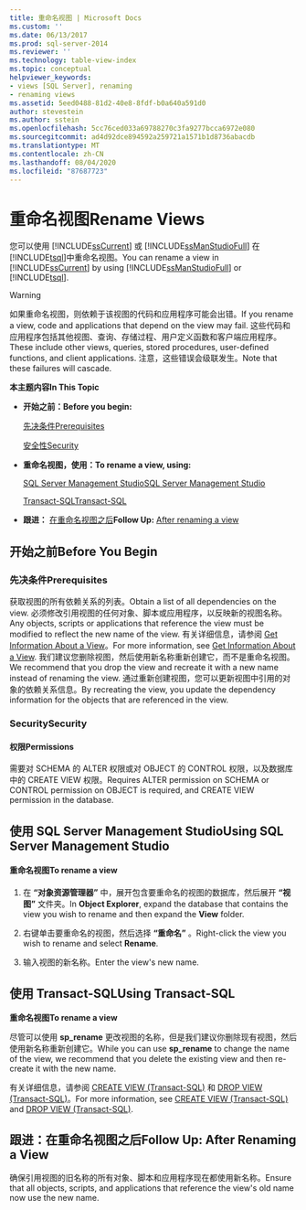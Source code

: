 ```yaml
---
title: 重命名视图 | Microsoft Docs
ms.custom: ''
ms.date: 06/13/2017
ms.prod: sql-server-2014
ms.reviewer: ''
ms.technology: table-view-index
ms.topic: conceptual
helpviewer_keywords:
- views [SQL Server], renaming
- renaming views
ms.assetid: 5eed0488-81d2-40e8-8fdf-b0a640a591d0
author: stevestein
ms.author: sstein
ms.openlocfilehash: 5cc76ced033a69788270c3fa9277bcca6972e080
ms.sourcegitcommit: ad4d92dce894592a259721a1571b1d8736abacdb
ms.translationtype: MT
ms.contentlocale: zh-CN
ms.lasthandoff: 08/04/2020
ms.locfileid: "87687723"
---
```

# <a name="rename-views"></a><span data-ttu-id="a51c3-102">重命名视图</span><span class="sxs-lookup"><span data-stu-id="a51c3-102">Rename Views</span></span>
  <span data-ttu-id="a51c3-103">您可以使用 [!INCLUDE[ssCurrent](../../includes/sscurrent-md.md)] 或 [!INCLUDE[ssManStudioFull](../../includes/ssmanstudiofull-md.md)] 在 [!INCLUDE[tsql](../../includes/tsql-md.md)]中重命名视图。</span><span class="sxs-lookup"><span data-stu-id="a51c3-103">You can rename a view in [!INCLUDE[ssCurrent](../../includes/sscurrent-md.md)] by using [!INCLUDE[ssManStudioFull](../../includes/ssmanstudiofull-md.md)] or [!INCLUDE[tsql](../../includes/tsql-md.md)].</span></span>  
  
> [!WARNING]  
>  <span data-ttu-id="a51c3-104">如果重命名视图，则依赖于该视图的代码和应用程序可能会出错。</span><span class="sxs-lookup"><span data-stu-id="a51c3-104">If you rename a view, code and applications that depend on the view may fail.</span></span> <span data-ttu-id="a51c3-105">这些代码和应用程序包括其他视图、查询、存储过程、用户定义函数和客户端应用程序。</span><span class="sxs-lookup"><span data-stu-id="a51c3-105">These include other views, queries, stored procedures, user-defined functions, and client applications.</span></span> <span data-ttu-id="a51c3-106">注意，这些错误会级联发生。</span><span class="sxs-lookup"><span data-stu-id="a51c3-106">Note that these failures will cascade.</span></span>  
  
 <span data-ttu-id="a51c3-107">**本主题内容**</span><span class="sxs-lookup"><span data-stu-id="a51c3-107">**In This Topic**</span></span>  
  
-   <span data-ttu-id="a51c3-108">**开始之前：**</span><span class="sxs-lookup"><span data-stu-id="a51c3-108">**Before you begin:**</span></span>  
  
     [<span data-ttu-id="a51c3-109">先决条件</span><span class="sxs-lookup"><span data-stu-id="a51c3-109">Prerequisites</span></span>](#Prerequisites)  
  
     [<span data-ttu-id="a51c3-110">安全性</span><span class="sxs-lookup"><span data-stu-id="a51c3-110">Security</span></span>](#Security)  
  
-   <span data-ttu-id="a51c3-111">**重命名视图，使用：**</span><span class="sxs-lookup"><span data-stu-id="a51c3-111">**To rename a view, using:**</span></span>  
  
     [<span data-ttu-id="a51c3-112">SQL Server Management Studio</span><span class="sxs-lookup"><span data-stu-id="a51c3-112">SQL Server Management Studio</span></span>](#SSMSProcedure)  
  
     [<span data-ttu-id="a51c3-113">Transact-SQL</span><span class="sxs-lookup"><span data-stu-id="a51c3-113">Transact-SQL</span></span>](#TsqlProcedure)  
  
-   <span data-ttu-id="a51c3-114">**跟进：** [在重命名视图之后](#FollowUp)</span><span class="sxs-lookup"><span data-stu-id="a51c3-114">**Follow Up:**  [After renaming a view](#FollowUp)</span></span>  
  
##  <a name="before-you-begin"></a><a name="BeforeYouBegin"></a> <span data-ttu-id="a51c3-115">开始之前</span><span class="sxs-lookup"><span data-stu-id="a51c3-115">Before You Begin</span></span>  
  
###  <a name="prerequisites"></a><a name="Prerequisites"></a><span data-ttu-id="a51c3-116">先决条件</span><span class="sxs-lookup"><span data-stu-id="a51c3-116">Prerequisites</span></span>  
 <span data-ttu-id="a51c3-117">获取视图的所有依赖关系的列表。</span><span class="sxs-lookup"><span data-stu-id="a51c3-117">Obtain a list of all dependencies on the view.</span></span> <span data-ttu-id="a51c3-118">必须修改引用视图的任何对象、脚本或应用程序，以反映新的视图名称。</span><span class="sxs-lookup"><span data-stu-id="a51c3-118">Any objects, scripts or applications that reference the view must be modified to reflect the new name of the view.</span></span> <span data-ttu-id="a51c3-119">有关详细信息，请参阅 [Get Information About a View](get-information-about-a-view.md)。</span><span class="sxs-lookup"><span data-stu-id="a51c3-119">For more information, see [Get Information About a View](get-information-about-a-view.md).</span></span> <span data-ttu-id="a51c3-120">我们建议您删除视图，然后使用新名称重新创建它，而不是重命名视图。</span><span class="sxs-lookup"><span data-stu-id="a51c3-120">We recommend that you drop the view and recreate it with a new name instead of renaming the view.</span></span> <span data-ttu-id="a51c3-121">通过重新创建视图，您可以更新视图中引用的对象的依赖关系信息。</span><span class="sxs-lookup"><span data-stu-id="a51c3-121">By recreating the view, you update the dependency information for the objects that are referenced in the view.</span></span>  
  
###  <a name="security"></a><a name="Security"></a> <span data-ttu-id="a51c3-122">Security</span><span class="sxs-lookup"><span data-stu-id="a51c3-122">Security</span></span>  
  
####  <a name="permissions"></a><a name="Permissions"></a> <span data-ttu-id="a51c3-123">权限</span><span class="sxs-lookup"><span data-stu-id="a51c3-123">Permissions</span></span>  
 <span data-ttu-id="a51c3-124">需要对 SCHEMA 的 ALTER 权限或对 OBJECT 的 CONTROL 权限，以及数据库中的 CREATE VIEW 权限。</span><span class="sxs-lookup"><span data-stu-id="a51c3-124">Requires ALTER permission on SCHEMA or CONTROL permission on OBJECT is required, and CREATE VIEW permission in the database.</span></span>  
  
##  <a name="using-sql-server-management-studio"></a><a name="SSMSProcedure"></a> <span data-ttu-id="a51c3-125">使用 SQL Server Management Studio</span><span class="sxs-lookup"><span data-stu-id="a51c3-125">Using SQL Server Management Studio</span></span>  
  
#### <a name="to-rename-a-view"></a><span data-ttu-id="a51c3-126">重命名视图</span><span class="sxs-lookup"><span data-stu-id="a51c3-126">To rename a view</span></span>  
  
1.  <span data-ttu-id="a51c3-127">在 **“对象资源管理器”** 中，展开包含要重命名的视图的数据库，然后展开 **“视图”** 文件夹。</span><span class="sxs-lookup"><span data-stu-id="a51c3-127">In **Object Explorer**, expand the database that contains the view you wish to rename and then expand the **View** folder.</span></span>  
  
2.  <span data-ttu-id="a51c3-128">右键单击要重命名的视图，然后选择 **“重命名”** 。</span><span class="sxs-lookup"><span data-stu-id="a51c3-128">Right-click the view you wish to rename and select **Rename**.</span></span>  
  
3.  <span data-ttu-id="a51c3-129">输入视图的新名称。</span><span class="sxs-lookup"><span data-stu-id="a51c3-129">Enter the view's new name.</span></span>  
  
##  <a name="using-transact-sql"></a><a name="TsqlProcedure"></a> <span data-ttu-id="a51c3-130">使用 Transact-SQL</span><span class="sxs-lookup"><span data-stu-id="a51c3-130">Using Transact-SQL</span></span>  
 <span data-ttu-id="a51c3-131">**重命名视图**</span><span class="sxs-lookup"><span data-stu-id="a51c3-131">**To rename a view**</span></span>  
  
 <span data-ttu-id="a51c3-132">尽管可以使用 **sp_rename** 更改视图的名称，但是我们建议你删除现有视图，然后使用新名称重新创建它。</span><span class="sxs-lookup"><span data-stu-id="a51c3-132">While you can use **sp_rename** to change the name of the view, we recommend that you delete the existing view and then re-create it with the new name.</span></span>  
  
 <span data-ttu-id="a51c3-133">有关详细信息，请参阅 [CREATE VIEW (Transact-SQL)](/sql/t-sql/statements/create-view-transact-sql) 和 [DROP VIEW (Transact-SQL)](/sql/t-sql/statements/drop-view-transact-sql)。</span><span class="sxs-lookup"><span data-stu-id="a51c3-133">For more information, see [CREATE VIEW &#40;Transact-SQL&#41;](/sql/t-sql/statements/create-view-transact-sql) and [DROP VIEW &#40;Transact-SQL&#41;](/sql/t-sql/statements/drop-view-transact-sql).</span></span>  
  
##  <a name="follow-up-after-renaming-a-view"></a><a name="FollowUp"></a> <span data-ttu-id="a51c3-134">跟进：在重命名视图之后</span><span class="sxs-lookup"><span data-stu-id="a51c3-134">Follow Up: After Renaming a View</span></span>  
 <span data-ttu-id="a51c3-135">确保引用视图的旧名称的所有对象、脚本和应用程序现在都使用新名称。</span><span class="sxs-lookup"><span data-stu-id="a51c3-135">Ensure that all objects, scripts, and applications that reference the view's old name now use the new name.</span></span>  
  
  
